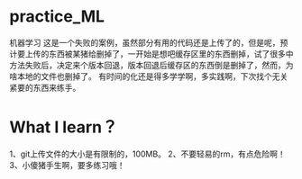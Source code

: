 # practice_ML
机器学习
这是一个失败的案例，虽然部分有用的代码还是上传了的，但是呢，预计要上传的东西被某猪给删掉了，一开始是想吧缓存区里的东西删掉，试了很多中方法失败后，决定来个版本回退，版本回退后缓存区的东西倒是删掉了，然而，为啥本地的文件也删掉了。
有时间的化还是得多学学啊，多实践啊，下次找个无关紧要的东西来练手。
# What I learn？
1、git上传文件的大小是有限制的，100MB。
2、不要轻易的rm，有点危险啊！
3、小傻猪手生啊，要多练习哦！

